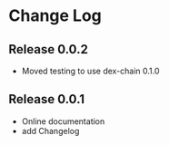 # Change Log


## Release 0.0.2
+   Moved testing to use dex-chain 0.1.0

## Release 0.0.1
+   Online documentation
+   add Changelog

